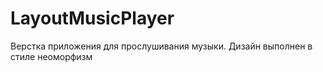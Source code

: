 # LayoutMusicPlayer
Верстка приложения для прослушивания музыки. Дизайн выполнен в стиле неоморфизм

